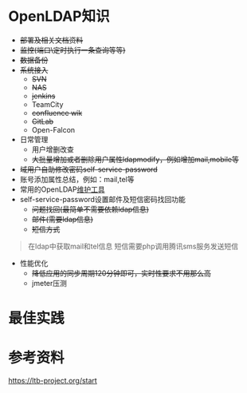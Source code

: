 # OpenLDAP知识
- ~~部署及相关文档资料~~
- ~~监控(端口\定时执行一条查询等等)~~
- ~~数据备份~~
- ~~系统接入~~
    - ~~SVN~~ 
    - ~~NAS~~
    - ~~jenkins~~
    - TeamCity
    - ~~confluence wik~~
    - ~~GitLab~~
    - Open-Falcon
- 日常管理
    - 用户增删改查
    - ~~大批量增加或者删除用户属性ldapmodify，例如增加mail,mobile等~~
- ~~域用户自助修改密码self-service-password~~
- 账号添加属性总结，例如：mail,tel等
- 常用的OpenLDAP[维护工具](https://github.com/ltb-project)
- self-service-password设置邮件及短信密码找回功能
    - ~~问题找回(最简单不需要依赖ldap信息)~~
    - ~~邮件(需要ldap信息)~~
    - ~~短信方式~~
> 在ldap中获取mail和tel信息 短信需要php调用腾讯sms服务发送短信

- 性能优化
    
    - ~~降低应用的同步周期120分钟即可，实时性要求不用那么高~~
    - jmeter压测
# 最佳实践

# 参考资料
https://ltb-project.org/start
